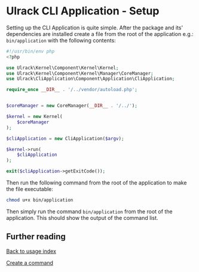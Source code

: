 # Ulrack CLI Application - Setup

Setting up the CLI Application is quite simple.
After the package and its' dependencies are installed create a file from the
root of the application e.g.: `bin/application` with the following contents:

```php
#!/usr/bin/env php
<?php

use Ulrack\Kernel\Component\Kernel\Kernel;
use Ulrack\Kernel\Component\Kernel\Manager\CoreManager;
use Ulrack\CliApplication\Component\Application\CliApplication;

require_once __DIR__ . '/../vendor/autoload.php';


$coreManager = new CoreManager(__DIR__ . '/../');

$kernel = new Kernel(
    $coreManager
);

$cliApplication = new CliApplication($argv);

$kernel->run(
    $cliApplication
);

exit($cliApplication->getExitCode());
```

Then run the following command from the root of the application to make the file
executable:
```bash
chmod u+x bin/application
```

Then simply run the command `bin/application` from the root of the application.
This should show the output of the command list.

## Further reading

[Back to usage index](index.md)

[Create a command](create-a-command.md)
